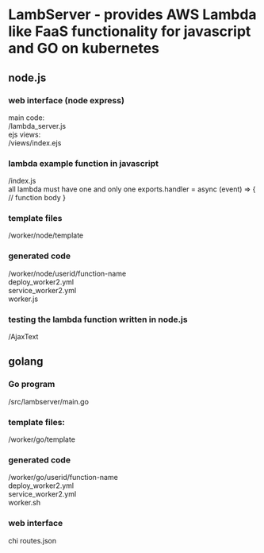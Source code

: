 # LambServer - provides AWS Lambda like FaaS functionality for javascript and GO on kubernetes

## node.js
### web interface (node express)
main code:  
    /lambda_server.js  
ejs views:  
    /views/index.ejs
### lambda example function in javascript 
/index.js  
all lambda must have one and only one exports.handler = async (event) => {  // function body }
### template files
/worker/node/template  
### generated code
/worker/node/userid/function-name  
    deploy_worker2.yml  
    service_worker2.yml  
    worker.js   
### testing the lambda function written in node.js
/AjaxText


## golang
### Go program 
/src/lambserver/main.go
### template files:  
/worker/go/template  
### generated code
/worker/go/userid/function-name  
   deploy_worker2.yml  
   service_worker2.yml  
   worker.sh  
### web interface
chi 
routes.json
